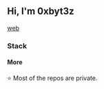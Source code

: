 ## Hi, I'm 0xbyt3z

[web](https://byt3z.vercel.app)

### Stack


#### More
⭐ Most of the repos are private.
